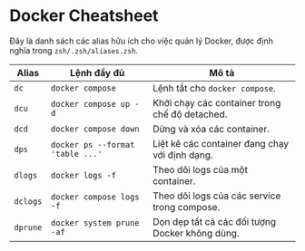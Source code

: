 # Docker Cheatsheet

Đây là danh sách các alias hữu ích cho việc quản lý Docker, được định nghĩa trong `zsh/.zsh/aliases.zsh`.

| Alias    | Lệnh đầy đủ                                       | Mô tả                                            |
|----------|----------------------------------------------------|--------------------------------------------------|
| `dc`     | `docker compose`                                   | Lệnh tắt cho `docker compose`.                   |
| `dcu`    | `docker compose up -d`                             | Khởi chạy các container trong chế độ detached.   |
| `dcd`    | `docker compose down`                              | Dừng và xóa các container.                      |
| `dps`    | `docker ps --format 'table ...'`                   | Liệt kê các container đang chạy với định dạng.    |
| `dlogs`  | `docker logs -f`                                   | Theo dõi logs của một container.                 |
| `dclogs` | `docker compose logs -f`                           | Theo dõi logs của các service trong compose.     |
| `dprune` | `docker system prune -af`                          | Dọn dẹp tất cả các đối tượng Docker không dùng.  |
